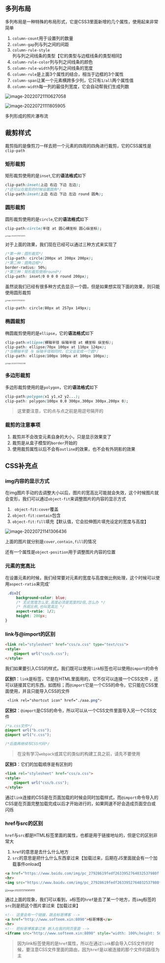 ## 多列布局

多列布局是一种特殊的布局形式，它是CSS3里面新增的几个属性，使用起来非常简单

1. `column-count`用于设置列的数量
2. `column-gap`列与列之间的间距
3. `column-rule-style`列与列之间线条的类型【它的类型与边框线条的类型相同】
4. `column-rule-color`列与列之间线条的颜色
5. `column-rule-width`列与列之间线条的宽度
6. `column-rule`是上面3个属性的结合，相当于边框的3个属性
7. `column-span`让某一个元素横跨多少列，它只有`1/all`两个属性值
8. `column-width`每一列的最佳列宽度，它会自动帮我们生成列数

![image-20220721110627058](assets/多列与裁剪/image-20220721110627058.png)

![image-20220721111805905](assets/多列与裁剪/image-20220721111805905.png)

多列形成的照片瀑布流

## 裁剪样式

裁剪指的是像剪刀一样去把一个元素的四周的四角进行裁剪，它的CSS属性是`clip-path`

### 矩形裁剪 

矩形裁剪使用的是`inset`,它的**语法格式**如下

```css
clip-path:inset(上边 右边 下边 左边);
/*还可以在裁剪的时候设置圆角*/
clip-path:inset(上边 右边 下边 左边 round 圆角);
```

### 圆形裁剪

圆形裁剪使用的是`circle`,它的**语法格式**如下

```css
clip-path:circle(半径 at 圆心横坐标 圆心纵坐标);
```

<img src="assets/多列与裁剪/image-20220721114724473.png" alt="image-20220721114724473" style="zoom:33%;" />

对于上面的效果，我们现在已经可以通过三种方式来实现了

```css
/*第一种：圆形裁剪*/
clip-path: circle(200px at 200px 200px); 
/*第二种：圆角边框*/
border-radius: 50%;
/*第三种：矩形裁剪使用round*/
clip-path: inset(0 0 0 0 round 200px);
```

虽然说我们已经有很多种方式去显示一个圆，但是如果想实现下面的效果，则只能使用圆形裁剪

<img src="assets/多列与裁剪/image-20220721115128332.png" alt="image-20220721115128332" style="zoom: 33%;" />

```css
clip-path: circle(80px at 257px 149px);
```

### 椭圆裁剪

椭圆裁剪使用的是`ellipse`，它的**语法格式**如下

```css
clip-path:ellipse(横轴半径 纵轴半径 at 横坐标 纵坐标);
clip-path: ellipse(70px 100px at 110px 124px);
/*当横轴半径 与 纵轴半径相同时，它又会变成一个圆*/
clip-path: ellipse(100px 100px at 100px 100px);
```

<img src="assets/多列与裁剪/image-20220721135632396.png" alt="image-20220721135632396" style="zoom:33%;" />

### 多边形裁剪

多边形裁剪使用的是`polygon`，它的**语法格式**如下

```css
clip-path:polygon(x1 y1,x2 y2...);
clip-path: polygon(100px 0,0 300px,300px 300px,200px 0);
```

> 这里要注意，它的点与点之前是用逗号隔开的

### 裁剪的注意事项

1. 裁剪并不会改变元素自身的大小，只是显示效果变了
2. 裁剪是从盒子模型的`border`开始的
3. 使用裁剪属性以后不会有`outline`的效果，也不会有外阴影的效果

## CSS补充点

### img内容的显示方式

在img图片手动的去调整大小以后，图片的宽高比可能就会失效，这个时候图片就会变形，我们可以通过`object-fit`来调整图片的内容的显示方式

1.  ` object-fit:cover`覆盖
2. `object-fit:contain`包含
3. `object-fit:fill`填充【默认值，它会拉伸图片填充设定的宽度与高度】

![image-20220721141306436](assets/多列与裁剪/image-20220721141306436.png)

上面的图片就分别是`cover,contain,fill`的情况

还有一个属性是`object-position`用于调整图片内容的位置

### 元素的宽高比

在设置元素的时候，我们经常要对元素的宽度与高度做比例处理，这个时候可以使用`aspect-ratio`来完成‘

```css
 .div2{
     background-color: blue;
     /* 无论宽度怎么变,高度必须是宽度的2倍,怎么办 */
     /* 外观比例,也叫宽高比 */
     aspect-ratio: 1/2;
     height: 200px;
}
```

### link与@import的区别

```html
<link rel="stylesheet" href="css/a.css" type="text/css">
<style>
    @import url("css/b.css");
</style>
```

我们如果要引入CSS的样式，我们既可以使用`link`标签也可以使用`@import`的命令

**区别1**：`link`是标签，它是在HTML里面用的，它不仅可以连接一个CSS文件 ，还可以链接其它的东西，如图标；而`@import`它是一个CSS的命令，它只能在CSS里面使用，并且只能导入CSS的文件

```css
 <link rel="shortcut icon" href="./aaa.png">
```

**区别2**：`@import`是CSS的命令，所以可以从一个CSS文件里面导入另一个CSS文件

```css
/*a.css文件*/
@import url("b.css");
@import url("c.css");

/*后面再继续写CSS代码*/
```

> 在没有学习`webpack`或其它的类似的构建工具之前，请先不要使用

**区别3**：它们的加载顺序是有区别的

```html
<link rel="stylesheet" href="css/a.css">
<style>
    @import url("css/b.css");
</style>
```

通过`link`连接的CSS是在页面加载的时候会同时加载样式，而`@import`命令导入的CSS是在页面完整加载完成以后才开始进行的，如果网速不好会造成页面空白或闪烁

### href与src的区别

`href`与`src`都是HTML标签里面的属性，也都是用于链接地址的，但是它的区别非常大

1. `href`的意思是去什么什么地方
2. `src`的意思是把什么什么东西拿过来【加载过来，后期在JS里面就会有一个加载事件onload】

```html
<a href="https://www.baidu.com/img/pc_27928619fedf2633952764032537980f.gif">图片</a>
<hr>
<img src="https://www.baidu.com/img/pc_27928619fedf2633952764032537980f.gif" alt="图片">
```

<img src="assets/多列与裁剪/image-20220721145814101.png" alt="image-20220721145814101" style="zoom:50%;" />

通过上面的现象，我们可以看到，`a`标签的`href`是去了某一个地方，而`img`标签的`src`则是把这个图片拿过来【加载过来】

```html
<!-- 这里会有一个链接，跳去标哥博客 -->
<a href="http://www.softeem.xin:8090">标哥博客</a>
<hr>
<!-- 把标哥博客拿过来 嵌入在我的网页里面 -->
<iframe src="http://www.softeem.xin:8090" style="width: 100%;height: 500px;"></iframe>
```

> 因为link标签使用的是`href`属性，所以在通过`link`都会导入CSS文件的时候，要注意CSS文件里面的路由，因为`href`是以被连接的那个文件的路径为主

